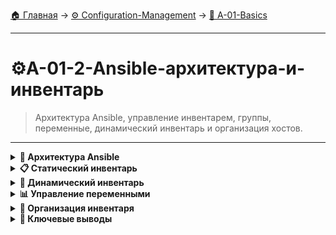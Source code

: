 [🏠 Главная](../../README.md) → [⚙️ Configuration-Management](../../README.md#-configuration-management) → [🚀 A-01-Basics](../../README.md#-a-01-basics)

---

# ⚙️A-01-2-Ansible-архитектура-и-инвентарь
> Архитектура Ansible, управление инвентарем, группы, переменные, динамический инвентарь и организация хостов.

---

<details>
<summary><b>🎯 Архитектура Ansible</b></summary>

---

### Компоненты системы

```text
# Полная архитектура Ansible
┌─────────────────────────────────────────────────┐
│               Control Node                       │
│                                                 │
│  ┌─────────────┐  ┌─────────────┐               │
│  │  Inventory  │  │  Playbooks  │               │
│  │   (YAML)    │  │   (YAML)    │               │
│  └─────────────┘  └─────────────┘               │
│           │               │                     │
│  ┌─────────────┐  ┌─────────────┐  ┌──────────┐ │
│  │   Modules   │  │  Plugins    │  │  Config  │ │
│  │  (Python)   │  │ (Various)   │  │ (INI)    │ │
│  └─────────────┘  └─────────────┘  └──────────┘ │
└─────────────────────────────────────────────────┘
           │               │               │
           ▼               ▼               ▼
┌─────────────┐  ┌─────────────┐  ┌─────────────┐
│ Managed     │  │ Managed     │  │ Managed     │
│   Node 1    │  │   Node 2    │  │   Node N    │
│             │  │             │  │             │
│ • Python    │  │ • Python    │  │ • Python    │
│ • SSH       │  │ • SSH       │  │ • SSH       │
└─────────────┘  └─────────────┘  └─────────────┘
```

### Процесс выполнения playbook

```text
# Workflow выполнения:
1. 📋 Парсинг Inventory - загрузка хостов и групп
2. 🔍 Сбор Facts - информация о каждом managed node
3. 📝 Выполнение Tasks - последовательное выполнение
4. 🔄 Обработка Handlers - по триггерам notify
5. 📊 Возврат Results - сбор и вывод результатов

# Для каждого хоста:
• SSH подключение
• Копирование модуля Python
• Выполнение модуля
• Удаление временных файлов
• Возврат JSON результата
```

### Модель выполнения

```text
# Push vs Pull модели
┌─────────────────┬─────────────────┐
│   Push Model    │   Pull Model    │
│    (Ansible)    │   (Puppet/Chef) │
├─────────────────┼─────────────────┤
│ Control Node    │ Managed Nodes   │
│ инициирует      │ периодически    │
│ выполнение      │ запрашивают     │
│                 │ конфигурацию    │
│                 │                 │
│ ✅ Мгновенное   │ ✅ Работает     │
│   выполнение    │   без постоянной│
│ ✅ Централизова-│   связи         │
│   ное управление│ ❌ Задержка     │
│ ❌ Требует      │   обновлений    │
│   доступности   │ ❌ Сложнее      │
│   Control Node  │   отладка       │
└─────────────────┴─────────────────┘
```

---

</details>

<details>
<summary><b>📋 Статический инвентарь</b></summary>

---

### Базовый синтаксис INI

```text
# Простой inventory файл (INI формат)
[web_servers]
web1.example.com
web2.example.com

[db_servers] 
db1.example.com
db2.example.com

[production:children]
web_servers
db_servers

[production:vars]
ansible_user=ubuntu
ansible_ssh_private_key_file=~/.ssh/production_key
```

### YAML формат инвентаря

+++yaml
# inventory/hosts.yml
all:
  children:
    web_servers:
      hosts:
        web1:
          ansible_host: 192.168.1.10
          ansible_user: ubuntu
        web2:
          ansible_host: 192.168.1.11
          ansible_user: deploy
      vars:
        web_package: nginx
        web_port: 80
    
    db_servers:
      hosts:
        db1:
          ansible_host: 192.168.1.20
        db2:
          ansible_host: 192.168.1.21
      vars:
        db_package: postgresql
        db_port: 5432
    
    production:
      children:
        web_servers:
        db_servers:
      vars:
        environment: production
        timezone: Europe/Moscow
---yaml

### Группы и переменные

```text
# Иерархия групп
[production:children]
web_servers
db_servers
monitoring_servers

[staging:children]
staging_web
staging_db

# Переменные на разных уровнях:
1. Глобальные (group_vars/all.yml)
2. Группы (group_vars/web_servers.yml)
3. Хосты (host_vars/host1.yml)
4. В inventory файле
```

---

</details>

<details>
<summary><b>🔄 Динамический инвентарь</b></summary>

---

### Концепция динамического инвентаря

```text
# Динамический инвентарь - скрипт, возвращающий JSON
┌─────────────────┐    JSON     ┌─────────────────┐
│   Cloud API     │ ──────────→ │  Ansible        │
│   (AWS, GCP)    │             │  Inventory      │
└─────────────────┘             └─────────────────┘
         │                               │
         ▼                               ▼
┌─────────────────┐             ┌─────────────────┐
│   Database      │             │   File System   │
│   (MySQL)       │             │   (CSV, YAML)   │
└─────────────────┘             └─────────────────┘
```

### AWS EC2 динамический инвентарь

```bash
#!/bin/bash
# aws_ec2.py - скрипт для AWS EC2

# Установка boto3
pip3 install boto3

# Настройка AWS credentials
aws configure

# Запуск динамического инвентаря
ansible-playbook -i aws_ec2.py playbook.yml

# С кэшированием
ansible-playbook -i aws_ec2.py --cache playbook.yml
```

### Создание собственного динамического инвентаря

+++python
#!/usr/bin/env python3
# custom_inventory.py

import json
import sys

def get_inventory():
    """Возвращает инвентарь в формате Ansible"""
    inventory = {
        "_meta": {
            "hostvars": {}
        },
        "web_servers": {
            "hosts": ["web1", "web2"],
            "vars": {
                "web_package": "nginx"
            }
        },
        "db_servers": {
            "hosts": ["db1"],
            "vars": {
                "db_package": "postgresql"
            }
        }
    }
    
    # Добавление hostvars
    inventory["_meta"]["hostvars"]["web1"] = {
        "ansible_host": "192.168.1.10",
        "ansible_user": "ubuntu"
    }
    
    return inventory

if __name__ == "__main__":
    print(json.dumps(get_inventory(), indent=2))
---python

---

</details>

<details>
<summary><b>📊 Управление переменными</b></summary>

---

### Иерархия переменных

```text
# Приоритет переменных (от высшего к низшему):
1. Command line variables (-e)
2. Playbook variables (vars:)
3. Host variables (host_vars/)
4. Group variables (group_vars/)
5. Inventory variables
6. Facts (gathered automatically)
7. Role defaults

# Структура каталогов:
inventory/
├── hosts
├── group_vars/
│   ├── all.yml
│   ├── web_servers.yml
│   └── db_servers.yml
└── host_vars/
    ├── web1.yml
    └── db1.yml
```

### Переменные в playbook

+++yaml
---
- name: Configure web servers
  hosts: web_servers
  vars:
    web_package: nginx
    web_port: 80
    web_user: www-data
  
  tasks:
    - name: Install web server
      package:
        name: "{{ web_package }}"
        state: present
    
    - name: Start web service
      service:
        name: "{{ web_package }}"
        state: started
        enabled: yes
---yaml

### Факты и переменные

```bash
# Просмотр всех фактов хоста
ansible host1 -m setup

# Просмотр конкретных фактов
ansible host1 -m setup -a "filter=ansible_distribution*"

# Использование фактов в playbook
ansible host1 -m debug -a "var=ansible_distribution"
```

---

</details>

<details>
<summary><b>🔧 Организация инвентаря</b></summary>

---

### Многоуровневая структура

```text
# Сложная структура инвентаря
inventory/
├── production/
│   ├── hosts
│   ├── group_vars/
│   └── host_vars/
├── staging/
│   ├── hosts
│   ├── group_vars/
│   └── host_vars/
└── development/
    ├── hosts
    ├── group_vars/
    └── host_vars/

# Использование:
ansible-playbook -i inventory/production/hosts playbook.yml
ansible-playbook -i inventory/staging/hosts playbook.yml
```

### Переменные окружений

+++yaml
# group_vars/all.yml
---
# Глобальные переменные
ansible_user: ubuntu
timezone: Europe/Moscow
package_manager: apt

# group_vars/production.yml
---
# Production переменные
environment: production
debug: false
log_level: error

# group_vars/staging.yml
---
# Staging переменные
environment: staging
debug: true
log_level: info
---yaml

### Инвентарь для разных облаков

```text
# Мульти-облачная структура
inventory/
├── aws/
│   ├── aws_ec2.py
│   └── group_vars/
├── gcp/
│   ├── gcp_compute.py
│   └── group_vars/
└── azure/
    ├── azure_rm.py
    └── group_vars/

# Запуск для разных облаков:
ansible-playbook -i inventory/aws/aws_ec2.py playbook.yml
ansible-playbook -i inventory/gcp/gcp_compute.py playbook.yml
```

---

</details>

<details>
<summary><b>🎯 Ключевые выводы</b></summary>

---

### Best Practices инвентаря

```text
✅ Используйте YAML формат для сложных структур
✅ Организуйте переменные по уровням
✅ Применяйте динамический инвентарь для облаков
✅ Документируйте структуру инвентаря
✅ Используйте группы для логической организации
✅ Кэшируйте динамический инвентарь
```

### Что изучаем дальше

```text
📚 Следующая тема: Ad-Hoc команды
🎯 Практика: Быстрые операции без playbook
🔧 Инструменты: Модули для повседневных задач
```

---

</details>
